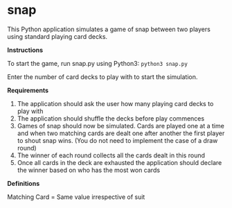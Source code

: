 # snap

This Python application simulates a game of snap between two players using standard playing card decks.

**Instructions** 

To start the game, run snap.py using Python3:
``` python3 snap.py ```

Enter the number of card decks to play with to start the simulation.  

**Requirements**

1. The application should ask the user how many playing card decks to play with
2. The application should shuffle the decks before play commences
3. Games of snap should now be simulated. Cards are played one at a time and when two matching cards are dealt one after another the first player to shout snap wins. (You do not need to implement the case of a draw round)
4. The winner of each round collects all the cards dealt in this round
5. Once all cards in the deck are exhausted the application should declare the winner based on who has the most won cards

**Definitions**

Matching Card = Same value irrespective of suit
